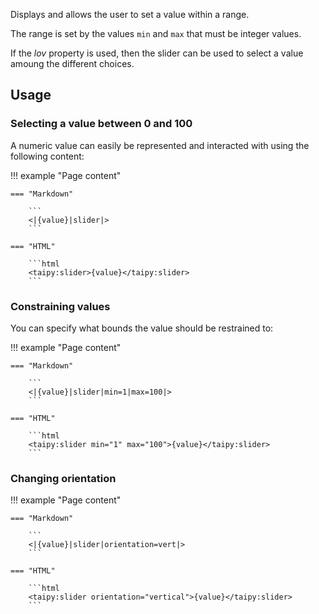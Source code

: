 Displays and allows the user to set a value within a range.

The range is set by the values `min` and `max` that must be integer values.

If the _lov_ property is used, then the slider can be used to select a value amoung the different choices.

## Usage

### Selecting a value between 0 and 100

A numeric value can easily be represented and interacted with using the
following content:

!!! example "Page content"

    === "Markdown"

        ```
        <|{value}|slider|>
        ```
  
    === "HTML"

        ```html
        <taipy:slider>{value}</taipy:slider>
        ```

### Constraining values

You can specify what bounds the value should be restrained to:

!!! example "Page content"

    === "Markdown"

        ```
        <|{value}|slider|min=1|max=100|>
        ```
  
    === "HTML"

        ```html
        <taipy:slider min="1" max="100">{value}</taipy:slider>
        ```

### Changing orientation


!!! example "Page content"

    === "Markdown"

        ```
        <|{value}|slider|orientation=vert|>
        ```
  
    === "HTML"

        ```html
        <taipy:slider orientation="vertical">{value}</taipy:slider>
        ```
